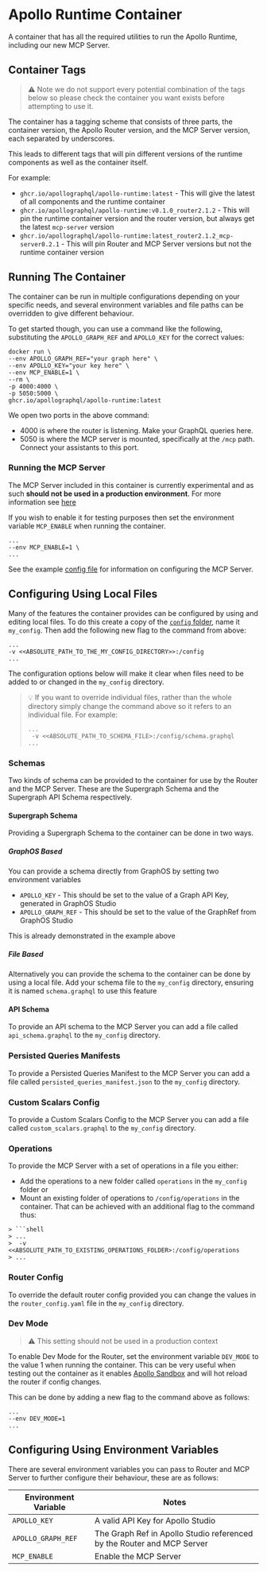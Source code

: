 # Apollo Runtime Container

A container that has all the required utilities to run the Apollo Runtime, including our new MCP Server.

## Container Tags

> ⚠ Note we do not support every potential combination of the tags below so please check the container you want
> exists before attempting to use it.

The container has a tagging scheme that consists of three parts, the container version, the Apollo Router version, 
and the MCP Server version, each separated by underscores.

This leads to different tags that will pin different versions of the runtime components as well as the container itself.

For example:
* `ghcr.io/apollographql/apollo-runtime:latest` - This will give the latest of all components and the runtime container
* `ghcr.io/apollographql/apollo-runtime:v0.1.0_router2.1.2` - This will pin the runtime container version and the router version, but always get the latest `mcp-server` version
* `ghcr.io/apollographql/apollo-runtime:latest_router2.1.2_mcp-server0.2.1` - This will pin Router and MCP Server versions but not the runtime container version

## Running The Container

The container can be run in multiple configurations depending on your specific needs, and several environment variables
and file paths can be overridden to give different behaviour.

To get started though, you can use a command like the following, substituting the `APOLLO_GRAPH_REF` and `APOLLO_KEY` for the correct values: 
```shell
docker run \
--env APOLLO_GRAPH_REF="your graph here" \
--env APOLLO_KEY="your key here" \
--env MCP_ENABLE=1 \
--rm \
-p 4000:4000 \
-p 5050:5000 \
ghcr.io/apollographql/apollo-runtime:latest
```
We open two ports in the above command:
- 4000 is where the router is listening. Make your GraphQL queries here.
- 5050 is where the MCP server is mounted, specifically at the `/mcp` path. Connect your assistants to this port.

### Running the MCP Server

The MCP Server included in this container is currently experimental and as such **should not be used in a production 
environment**. For more information see [here](https://www.apollographql.com/docs/graphos/resources/feature-launch-stages#experimental)

If you wish to enable it for testing purposes then set the environment variable `MCP_ENABLE` when running the container.

```shell
...
--env MCP_ENABLE=1 \
...
```

See the example [config file](config/mcp_config.yaml) for information on configuring the MCP Server.

## Configuring Using Local Files

Many of the features the container provides can be configured by using and editing local files. To do this create a copy
of the [`config` folder](config), name it `my_config`. Then add the following new flag to the command from above:

```shell
...
-v <<ABSOLUTE_PATH_TO_THE_MY_CONFIG_DIRECTORY>>:/config
...
```

The configuration options below will make it clear when files need to be added to or changed in the `my_config` directory.

> 💡 If you want to override individual files, rather than the whole directory simply change the command above
> so it refers to an individual file. For example:
> 
> ```shell
> ...
>  -v <<ABSOLUTE_PATH_TO_SCHEMA_FILE>:/config/schema.graphql 
> ...
> ```

### Schemas

Two kinds of schema can be provided to the container for use by the Router and the MCP Server. These are the 
Supergraph Schema and the Supergraph API Schema respectively.

#### Supergraph Schema

Providing a Supergraph Schema to the container can be done in two ways.

##### GraphOS Based
You can provide a schema directly from GraphOS by setting two environment variables 
* `APOLLO_KEY` - This should be set to the value of a Graph API Key, generated in GraphOS Studio
* `APOLLO_GRAPH_REF` - This should be set to the value of the GraphRef from GraphOS Studio

This is already demonstrated in the example above

##### File Based 
Alternatively you can provide the schema to the container can be done by using a local file. Add your schema
file to the `my_config` directory, ensuring it is named `schema.graphql` to use this feature

#### API Schema
To provide an API schema to the MCP Server you can add a file called `api_schema.graphql` to the `my_config`
directory.

### Persisted Queries Manifests
To provide a Persisted Queries Manifest to the MCP Server you can add a file called `persisted_queries_manifest.json` to
the `my_config` directory.

### Custom Scalars Config
To provide a Custom Scalars Config to the MCP Server you can add a file called `custom_scalars.graphql` to the 
`my_config` directory.

### Operations
To provide the MCP Server with a set of operations in a file you either:

* Add the operations to a new folder called `operations` in the `my_config` folder or
* Mount an existing folder of operations to `/config/operations` in the container. That can be achieved with an
additional flag to the command thus:

```shell
> ```shell
> ...
>  -v <<ABSOLUTE_PATH_TO_EXISTING_OPERATIONS_FOLDER>:/config/operations
> ...
```

### Router Config
To override the default router config provided you can change the values in the `router_config.yaml` file in
the `my_config` directory.

### Dev Mode

> ⚠️ This setting should not be used in a production context

To enable Dev Mode for the Router, set the environment variable `DEV_MODE` to the value 1 when running the container.
This can be very useful when testing out the container as it enables 
[Apollo Sandbox](https://www.apollographql.com/docs/graphos/platform/sandbox) and will hot reload the router if
config changes.

This can be done by adding a new flag to the command above as follows:
```shell
...
--env DEV_MODE=1
...
```

## Configuring Using Environment Variables

There are several environment variables you can pass to Router and MCP Server to further configure their behaviour,
these are as follows:

| Environment Variable             | Notes                                                                                                                                                                  |
|----------------------------------|------------------------------------------------------------------------------------------------------------------------------------------------------------------------|
| `APOLLO_KEY`                     | A valid API Key for Apollo Studio                                                                                                                                      |
| `APOLLO_GRAPH_REF`               | The Graph Ref in Apollo Studio referenced by the Router and MCP Server                                                                                                 |
| `MCP_ENABLE`                     | Enable the MCP Server                                                                                                                                                  |
